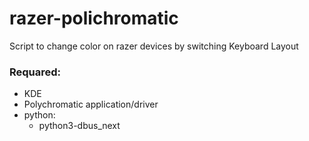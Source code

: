 # razer-polichromatic

Script to change color on razer devices by switching Keyboard Layout

### Requared:
  - KDE
  - Polychromatic application/driver
  - python:
    - python3-dbus_next

